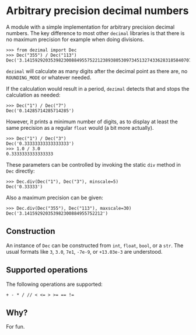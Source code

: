 # Arbitrary precision decimal numbers

A module with a simple implementation for arbitrary precision
decimal numbers. The key difference to most other `decimal`
libraries is that there is no maximum precision for example
when doing divisions.

```
>>> from dezimal import Dec
>>> Dec("355") / Dec("113")
Dec('3.14159292035398230088495575221238938053097345132743362831858407079646017699115044247787610619469026548672566371681')
```

`dezimal` will calculate as many digits after the decimal point as
there are, no `ROUNDING_MODE` or whatever needed.

If the calculation
would result in a period, `dezimal` detects that and stops the calculation
as needed:

```
>>> Dec("1") / Dec("7")
Dec('0.14285714285714285')
```

However, it prints a minimum number of digits, as to display at least
the same precision as a regular `float` would (a bit more actually).

```
>>> Dec("1") / Dec("3")
Dec('0.33333333333333333')
>>> 1.0 / 3.0
0.3333333333333333
```

These parameters can be controlled by invoking the static `div`
method in `Dec` directly:

```
>>> Dec.div(Dec("1"), Dec("3"), minscale=5)
Dec('0.33333')
```

Also a maximum precision can be given:

```
>>> Dec.div(Dec("355"), Dec("113"), maxscale=30)
Dec('3.141592920353982300884955752212')
```


## Construction

An instance of `Dec` can be constructed from `int`, `float`, `bool`,
or a `str`. The usual formats like `3`, `3.0`, `7e1`, `-7e-9`, or
`+13.03e-3` are understood. 


## Supported operations

The following operations are supported:

```+ - * / // < <= > >= == !=```


## Why?

For fun.
